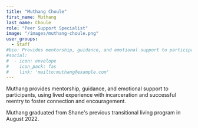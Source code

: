 ```yaml
---
title: "Muthang Choule"
first_name: Muthang
last_name: Choule
role: "Peer Support Specialist"
image: "/images/muthang-choule.png"
user_groups:
  - Staff
#bio: Provides mentorship, guidance, and emotional support to participants, using lived experience with incarceration and successful reentry to foster connection and encouragement.
#social:
#  - icon: envelope
#    icon_pack: fas
#    link: 'mailto:muthang@example.com'
---
```


Muthang provides mentorship, guidance, and emotional support to participants, using lived experience with incarceration and successful reentry to foster connection and encouragement.

Muthang graduated from Shane's previous transitional living program in August 2022.